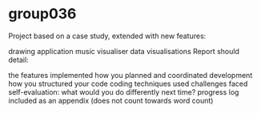 # group036

Project based on a case study, extended with new features:

drawing application
music visualiser
data visualisations
Report should detail:

the features implemented
how you planned and coordinated development
how you structured your code
coding techniques used
challenges faced
self-evaluation: what would you do differently next time?
progress log included as an appendix (does not count towards word count)

